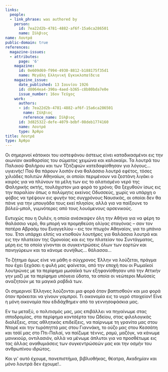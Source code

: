 ```yaml
---
links:
  people:
  - link_phrase: was authored by
    person:
      id: 7ea22d2b-4781-4882-af6f-15a6ca286501
      name: Σύλβιος
name: Λουτρά
public-domain: true
references:
  magazine-issues:
  - attributes:
      page: '6'
    magazine:
      id: 0e609d69-f994-4930-8812-b188175f35d1
      name: Μεγάλη Ελληνική Εγκυκλοπαίδεια
    magazine_issue:
      date_published: 13 Ιουνίου 1926
      id: d8064ea4-390a-4aed-b365-c8b80bda7e0e
      issue_number: 16ον Τεύχος
    work:
      authors:
      - id: 7ea22d2b-4781-4882-af6f-15a6ca286501
        name: Σύλβιος
        reference_name: Σύλβιος
      id: 3d825322-defe-4079-bdbf-08deb1774160
      name: Λουτρά
      type: Άρθρο
title: Λουτρά
type: Άρθρο
---
```


<main class="content" itemprop="text">
<p>Οι σημερινοί κάτοικοι του ιοστεφάνου άστεως είνει καταδικασμένοι εις την αιωνίαν ακαθαρσίας του σώματος χειμώνα και
καλοκαίρι. Τα λουτρά του Παλαιού Φαλήρου και των Τζιτζιφιών κατεδαφίσθησαν για λόγους... υγιεινής! Πού θα πάρουν λοιπόν
ένα θαλάσσιο λουτρό εφέτος, τόσες χιλιάδες πολιτών Αθηναίων, οι οποίοι περιμένουν να ζεστάνη λιγάκι ο καιρός για να
πλύνουν τα μέλη των εις το αλατισμένο νερό της Φαληρικής ακτής, τουλάχιστον μια φορά το χρόνο; Θα ξεχυθούν ίσως εις την
παραλίαν όπως ο πολύμητις εκείνος Οδυσσεύς, χωρίς να υπάρχη ο φόβος να τρέψουν εις φυγήν τας συγχρόνους Ναυσικάς, αι
οποίαι δεν θα πάνε για την μπουγάδα τους εκεί πλησίον, αλλά για να παίξουνε το βόλεϋ-μπολ, γυμνότερες από τους
λουόμενους αρσενικούς.</p>

<p>Ευτυχώς που η Ουλέν, η οποία ανέσκαψεν όλη την Αθήνα για να φέρη το θαλάσσιο νερό, θα μπορή να προμηθεύση ολίγας
σταγόνας &ndash; σαν τον πατέρα Αβραάμ του Ευαγγελίου &ndash; εις τον πτωχόν Αθηναίον, για το μπάνιο του. Έτσι υπάρχει
ελπίς να κτισθούν λουτήρες για θαλάσσια λουτρά και εις την πλατείαν της Ομονοίας και εις την πλατείαν του Συντάγματος,
μέρη εις τα οποία γίνονται αι συγκεντρώσεις όλων των εορτών και πανηγύρεων και τα κάνομε συνήθως... θάλασσα...</p>

<p>Το ζήτημα όμως είνε να μάθη ο σύγχρονος Έλλην να λούζεται, πράγμα που έχει ξεχάσει η φυλή μας φαίνεται, από την εποχή
που οι Ρωμαϊκοί λουτρώνες με τα περίφημα μωσαϊκά των εξηφανίσθησαν υπό την Αττικήν γην μαζί με τα περίφημα υπόγεια
ύδατα, τα οποία οι νεώτεροι Μωϋσείς αναζητούν με τα μαγικά ραβδιά των.</p>

<p>Οι σημερινοί Έλληνες λούζονται μια φορά όταν βαπτισθούν και μια φορά όταν πρόκειται να γίνουν γαμπροί. Τι οικονομία εις
το υγρό στοιχείον! Είνε η μόνη οικονομία που εδιδάχθημεν από τα γεννησοφάσκια μας.</p>

<p>Εν τω μεταξύ, ο πολιτισμός μας, μας επιβάλλει να πηγαίνωμε στας ιπποδρομίας, στα περίφημα κοντσέρτα του Ωδείου, στας
φιλολογικάς διαλέξεις, στας αθλητικάς επιδείξεις, να παίρνωμε τη γρανίτα μας στου Ντορέ και την τυρόπηττά μας στου
Γιαννάκη, το ούζο μας στου Κεσσάτη και τσάϊ μας στο Πτι-Παλαί, να παίζωμε τέννις, ραμύ, μαζόγκ, να κάνωμε μανικιούρ,
οντιλασιόν, αλλά να μένωμε άπλυτοι για να προσθέτωμε εις τας άλλας αναθυμιάσεις των συγκεντρώσεών μας και την οσμήν του
ανθρωπίνου ιδρώτος.</p>

<p>Και γι' αυτό έχουμε, πανεπιστήμια, βιβλιοθήκας, θέατρα, Ακαδημίαν και μόνο λουτρά δεν έχουμε!..</p>
</main>
